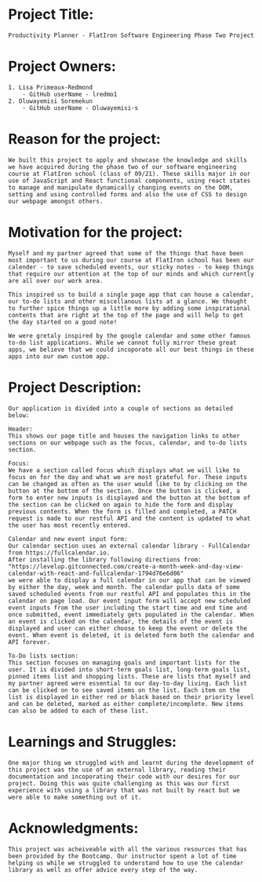 # Project Title: 
    Productivity Planner - FlatIron Software Engineering Phase Two Project


# Project Owners: 
    1. Lisa Primeaux-Redmond 
        - GitHub userName - lredmo1 
    2. Oluwayemisi Soremekun 
        - GitHub userName - Oluwayemisi-s

# Reason for the project: 
    We built this project to apply and showcase the knowledge and skills we have acquired during the phase two of our software engineering course at FlatIron school (class of 09/21). These skills major in our use of JavaScript and React functional components, using react states to manage and manipulate dynamically changing events on the DOM, setting and using controlled forms and also the use of CSS to design our webpage amongst others.

# Motivation for the project: 
    Myself and my partner agreed that some of the things that have been most important to us during our course at FlatIron school has been our calender - to save scheduled events, our sticky notes - to keep things that require our attention at the top of our minds and which currently are all over our work area.

    This inspired us to build a single page app that can house a calendar, our to-do lists and other miscellanous lists at a glance. We thought to further spice things up a little more by adding some inspirational contents that are right at the top of the page and will help to get the day started on a good note!

    We were gretaly inspired by the google calendar and some other famous to-do list applications. While we cannot fully mirror these great apps, we believe that we could incoporate all our best things in these apps into our own custom app. 

# Project Description: 
    Our application is divided into a couple of sections as detailed below:

    Header:
    This shows our page title and houses the navigation links to other sections on our webpage such as the focus, calendar, and to-do lists section.

    Focus:
    We have a section called focus which displays what we will like to focus on for the day and what we are most grateful for. These inputs can be changed as often as the user would like to by clicking on the button at the bottom of the section. Once the button is clicked, a form to enter new inputs is displayed and the button at the bottom of the section can be clicked on again to hide the form and display previous contents. When the form is filled and completed, a PATCH request is made to our restful API and the content is updated to what the user has most recently entered.

    Calendar and new event input form:
    Our calendar section uses an external calendar library - FullCalendar from https://fullcalendar.io.
    After installing the library following directions from: 
    "https://levelup.gitconnected.com/create-a-month-week-and-day-view-calendar-with-react-and-fullcalendar-1794d76e6d06" 
    we were able to display a full calendar in our app that can be viewed by either the day, week and month. The calendar pulls data of some saved scheduled events from our restful API and populates this in the calendar on page load. Our event input form will accept new scheduled event inputs from the user including the start time and end time and once submitted, event immediately gets populated in the calendar. When an event is clicked on the calendar, the details of the event is displayed and user can either choose to keep the event or delete the event. When event is deleted, it is deleted form both the calendar and API forever.

    To-Do lists section:
    This section focuses on managing goals and important lists for the user. It is divided into short-term goals list, long-term goals list, pinned items list and shopping lists. These are lists that myself and my partner agreed were essential to our day-to-day living. Each list can be clicked on to see saved items on the list. Each item on the list is displayed in either red or black based on their priority level and can be deleted, marked as either complete/incomplete. New items can also be added to each of these list.

# Learnings and Struggles:
    One major thing we struggled with and learnt during the development of this project was the use of an external library, reading their documentation and incoporating their code with our desires for our project. Doing this was quite challenging as this was our first experience with using a library that was not built by react but we were able to make something out of it. 

# Acknowledgments:
    This project was acheiveable with all the various resources that has been provided by the Bootcamp. Our instructor spent a lot of time helping us while we struggled to understand how to use the calendar library as well as offer advice every step of the way. 



